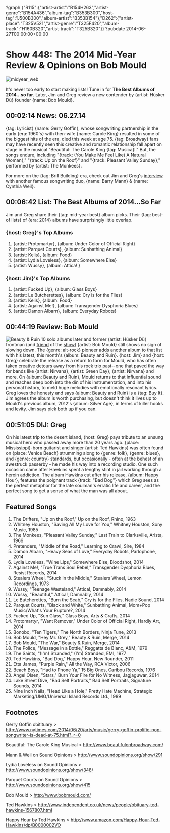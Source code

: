 ?graph {"R115":{"artist-artist":"B154H263","artist-genre":"B154A436","album-tag":"B353B300","host-tag":"J500B300","album-artist":"B353B154"},"D262":{"artist-place":"T325V521","artist-genre":"T325F420","album-track":"H160B320","artist-track":"T325B320"}}
?pubdate 2014-06-27T00:00:00+00:00

# Show 448: The 2014 Mid-Year Review & Opinions on Bob Mould

![midyear_web](http://static.soundopinions.org/images/2014/midyear_web.jpg)

It's never too early to start making lists! Tune in for **The Best Albums of 2014…so far**. Later, Jim and Greg review a new contender by {artist: Hüsker Dü} founder {name: Bob Mould}.


## 00:02:14 News: 06.27.14
{tag: Lyricist} {name: Gerry Goffin}, whose songwriting partnership in the early {era: 1960's} with then-wife {name: Carole King} resulted in some of the biggest hits of the era, died this week at age 75. {tag: Broadway} fans may have recently seen this creative and romantic relationship fall apart on stage in the musical "Beautiful: The Carole King {tag: Musica}l." But, the songs endure, including "{track: (You Make Me Feel Like) A Natural Woman}," "{track: Up on the Roof}" and "{track: Pleasant Valley Sunday}," performed by {artist: The Monkees}.

For more on the {tag: Brill Building} era, check out Jim and Greg's [interview](http://www.soundopinions.org/show/291) with another famous songwriting duo, {name: Barry Mann} & {name: Cynthia Weil}. 


## 00:06:42 List: The Best Albums of 2014...So Far
Jim and Greg share their {tag: mid-year best} album picks. Their {tag: best-of lists} of {era: 2014} albums have surprisingly little overlap.
### {host: Greg}'s Top Albums
1. {artist: Protomartyr}, {album: Under Color of Official Right} 
2. {artist: Parquet Courts}, {album: Sunbathing Animal}
3. {artist: Kelis}, {album: Food} 
4. {artist: Lydia Loveless}, {album: Somewhere Else} 
5. {artist: Wussy}, {album: Attica! }

### {host: Jim}'s Top Albums
1. {artist: Fucked Up}, {album: Glass Boys} 
2. {artist: Le Butcherettes}, {album: Cry is for the Flies} 
3. {artist: Kelis}, {album: Food}
4. {artist: Against Me!}, {album: Transgender Dysphoria Blues}
5. {artist: Damon Albarn}, {album: Everyday Robots} 


## 00:44:19 Review: Bob Mould
![Beauty & Ruin](http://is4.mzstatic.com/image/thumb/Music4/v4/9c/d8/e5/9cd8e5e0-e2ea-a747-409e-075648ce24c8/source/600x600bb.jpg "524371/849808127")
10 solo albums later and former {artist: Hüsker Dü} frontman (and [friend]( show/119) of the [show]( show/295)) {artist: Bob Mould} still shows no sign of slowing down. The {genre: alt-rock} pioneer adds another album to that list with his latest, this month's {album: Beauty and Ruin}. {host: Jim} and {host: Greg} celebrate the release as a return to form for Mould, who has often taken creative detours away from his rock trio past--one that paved the way for bands like {artist: Nirvana}, {artist: Green Day}, {artist: Nirvana} and more. On {album: Beauty and Ruin}, Mould returns to that influential sound and reaches deep both into the din of his instrumentation, and into his personal history, to meld huge melodies with emotionally resonant lyrics. Greg loves the honesty and says {album: Beauty and Ruin} is a {tag: Buy It}. Jim agrees the album is worth purchasing, but doesn't think it lives up to Mould's previous album, 2012's {album: Silver Age}, in terms of killer hooks and levity. Jim says pick both up if you can.  

## 00:51:05 DIJ: Greg
On his latest trip to the desert island, {host: Greg} pays tribute to an unsung musical hero who passed away more than 20 years ago. {place: Mississippi}-born guitarist and singer {artist: Ted Hawkins} was often found on {place: Venice Beach} strumming along to {genre: folk}, {genre: blues}, and {genre: country} standards, but occasionally - often at the behest of an awestruck passerby - he made his way into a recording studio. One such occasion came after Hawkins spent a lengthy stint in jail working through a heroin addiction. The album Hawkins cut after his release, {album: Happy Hour}, features the poignant track {track: "Bad Dog"} which Greg sees as the perfect metaphor for the late soulman's erratic life and career, and the perfect song to get a sense of what the man was all about. 


## Featured Songs
1. The Drifters, "Up on the Roof," Up on the Roof,  Rhino, 1963
1. Whitney Houston, "Saving All My Love for You,"  Whitney Houston, Sony Music, 1985 
1. The Monkees, "Pleasant Valley Sunday," Last Train to Clarksville,  Arista, 1966 
1. Pretenders, "Middle of the Road,"  Learning to Crawl,  Sire, 1984 
1. Damon Albarn,  "Heavy Seas of Love,"  Everyday Robots, Parlophone, 2014 
1. Lydia Loveless,  "Wine Lips," Somewhere Else,  Bloodshot, 2014 
1. Against Me!,  "True Trans Soul Rebel," Transgender Dysphoria Blues, Resist Records, 2014
1. Stealers Wheel, "Stuck in the Middle," Stealers Wheel,  Lemon Recordings, 1973 
1.  Wussy, "Teenage Wasteland,"  Attica!,  Damnably, 2014 
1. Wussy,  "Beautiful,"  Attica!,  Damnably, 2014 
1. Le Butcherettes, "Burn the Scab," Cry is for the Flies, Nadie Sound, 2014 
1. Parquet Courts, "Black and White," Sunbathing Animal, Mom+Pop Music/What's Your Rupture?, 2014
1. Fucked Up, "Sun Glass," Glass Boys,  Arts & Crafts, 2014 
1. Protomartyr, "Want Remover," Under Color of Official Right, Hardly Art, 2014 
1. Bonobo, "Ten Tigers," The North Borders, Ninja Tune, 2013 
1. Bob Mould,  "Hey Mr. Grey," Beauty & Ruin, Merge, 2014
1. Bob Mould, "The War," Beauty & Ruin, Merge, 2014
1. The Police, "Message in a Bottle," Reggatta de Blanc, A&M, 1979 
1. The Saints, "(I'm) Stranded," (I'm) Stranded, EMI, 1977 
1. Ted Hawkins, "Bad Dog," Happy Hour, New Rounder, 2011
1. Etta James, "Purple Rain,"  All the Way, RCA Victor, 2006 
1. Beach Boys, "Had to Phone Ya," 15 Big Ones, Caribou Records, 1976
1. Angel Olsen, "Stars,"  Burn Your Fire for No Witness,  Jagjaguwar, 2014
1. Lake Street Dive, "Bad Self Portraits," Bad Self Portraits, Signature Sounds, 2014 
1. Nine Inch Nails, "Head Like a Hole," Pretty Hate Machine, Strategic Marketing/UMG/Universal Island Records Ltd., 1989 


## Footnotes

Gerry Goffin obitituary > http://www.nytimes.com/2014/06/20/arts/music/gerry-goffin-prolific-pop-songwriter-is-dead-at-75.html?_r=0

Beautiful: The Carole King Musical > http://www.beautifulonbroadway.com/

Mann & Weil on Sound Opinions > http://www.soundopinions.org/show/291

Lydia Loveless on Sound Opinions > http://www.soundopinions.org/show/348/

Parquet Courts on Sound Opinions > http://www.soundopinions.org/show/415

Bob Mould > http://www.bobmould.com/

Ted Hawkins > http://www.independent.co.uk/news/people/obituary-ted-hawkins-1567807.html

Happy Hour by Ted Hawkins > http://www.amazon.com/Happy-Hour-Ted-Hawkins/dp/B0000002VO